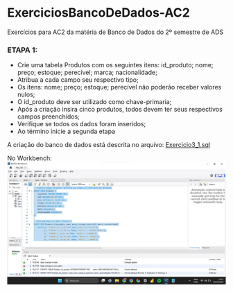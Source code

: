 # ExerciciosBancoDeDados-AC2
Exercícios para AC2 da matéria de Banco de Dados do 2º semestre de ADS 

### ETAPA 1:

* Crie uma tabela Produtos com os seguintes itens: id_produto; nome; preço; estoque; perecível; marca; nacionalidade;
* Atribua a cada campo seu respectivo tipo;
* Os itens: nome; preço; estoque; perecível não poderão receber valores nulos;
* O id_produto deve ser utilizado como chave-primaria;
* Após a criação insira cinco produtos, todos devem ter seus respectivos campos
preenchidos;
* Verifique se todos os dados foram inseridos;
* Ao término inicie a segunda etapa

A criação do banco de dados está descrita no arquivo: [Exercicio3_1.sql](Exercicio_3_1.sql)

No Workbench:
![ExercicioTela3_1.png](ExercicioTela3_1.png)
